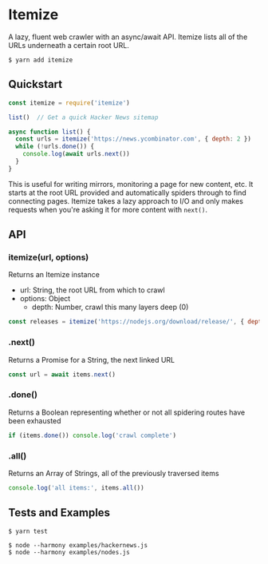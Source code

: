 # Itemize

A lazy, fluent web crawler with an async/await API.
Itemize lists all of the URLs underneath a certain root URL.

```
$ yarn add itemize
```

## Quickstart

```js
const itemize = require('itemize')

list()  // Get a quick Hacker News sitemap

async function list() {
  const urls = itemize('https://news.ycombinator.com', { depth: 2 })
  while (!urls.done()) {
    console.log(await urls.next())
  }
}
```

This is useful for writing mirrors, monitoring a page for new content, etc.
It starts at the root URL provided and automatically spiders through to find connecting pages.
Itemize takes a lazy approach to I/O and only makes requests when you're asking it for more content
with `next()`.

## API

### itemize(url, options)

Returns an Itemize instance

- url: String, the root URL from which to crawl
- options: Object
  - depth: Number, crawl this many layers deep (0)

```js
const releases = itemize('https://nodejs.org/download/release/', { depth: 1 })
```

### .next()

Returns a Promise for a String, the next linked URL

```js
const url = await items.next()
```

### .done()

Returns a Boolean representing whether or not all spidering routes have been exhausted

```js
if (items.done()) console.log('crawl complete')
```

### .all()

Returns an Array of Strings, all of the previously traversed items

```js
console.log('all items:', items.all())
```

## Tests and Examples

```
$ yarn test
```

```
$ node --harmony examples/hackernews.js
$ node --harmony examples/nodes.js
```
